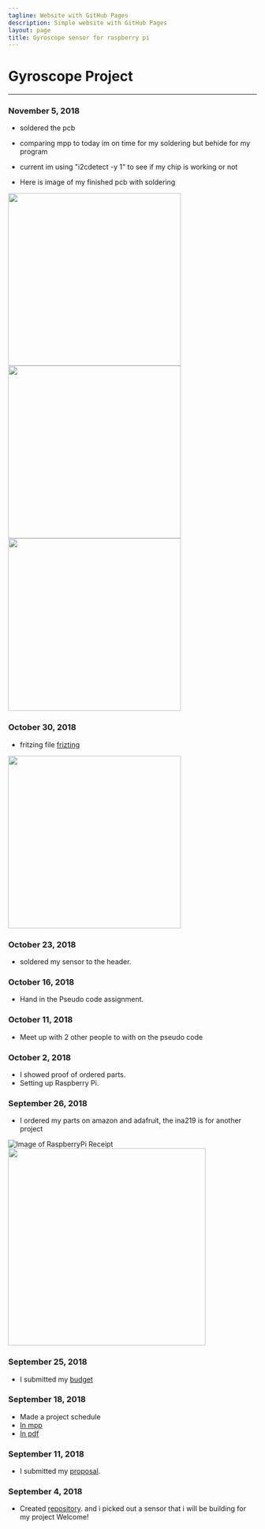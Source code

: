 ```yaml
---
tagline: Website with GitHub Pages
description: Simple website with GitHub Pages
layout: page
title: Gyroscope sensor for raspberry pi
---
```


# Gyroscope Project
-------------
### November 5, 2018
* soldered the pcb
* comparing mpp to today im on time for my soldering but behide for my program
* current im using "i2cdetect -y 1" to see if my chip is working or not

* Here is image of my finished pcb with soldering
<img src="https://raw.githubusercontent.com/chenken12/L3GD20H-gyroscope/master/images/IMG_20181106_172724.jpg" width="350">
<img src="https://raw.githubusercontent.com/chenken12/L3GD20H-gyroscope/master/images/IMG_20181106_173522.jpg" width="350">
<img src="https://raw.githubusercontent.com/chenken12/L3GD20H-gyroscope/master/images/IMG_20181106_173529.jpg" width="350">

### October 30, 2018
* fritzing file
[frizting](https://github.com/chenken12/L3GD20H-gyroscope/tree/master/L3GD20H%20-%20Frizting)

<img src="https://raw.githubusercontent.com/chenken12/L3GD20H-gyroscope/master/images/gyro_pcb.png" width="350">

### October 23, 2018
* soldered my sensor to the header.

### October 16, 2018
* Hand in the Pseudo code assignment.

### October 11, 2018
* Meet up with 2 other people to with on the pseudo code 

### October 2, 2018
* I showed proof of ordered parts.
* Setting up Raspberry Pi.

### September 26, 2018
* I ordered my parts on amazon and adafruit, the ina219 is for another project

![Image of RaspberryPi Receipt](https://raw.githubusercontent.com/chenken12/L3GD20H-gyroscope/master/images/RaspberryPi3.PNG?raw=true)
<img src="https://raw.githubusercontent.com/chenken12/L3GD20H-gyroscope/master/images/parts%20list.PNG" width="400">


### September 25, 2018
* I submitted my [budget](https://github.com/chenken12/L3GD20H-gyroscope/blob/master/gyroscope_budget.xlsx)

### September 18, 2018
* Made a project schedule
* [In mpp](https://github.com/chenken12/L3GD20H-gyroscope/blob/master/KenHumberProject.mpp)
* [In pdf](https://github.com/chenken12/L3GD20H-gyroscope/blob/master/KenHumberProject.pdf)

### September 11, 2018
* I submitted my [proposal](https://github.com/chenken12/L3GD20H-gyroscope/blob/master/ProposalContentStudentNameRev02.xlsx).

### September 4, 2018
* Created [repository](https://chenken12.github.io/L3GD20H-gyroscope/). and i picked out a sensor that i will be building for my project
Welcome!
